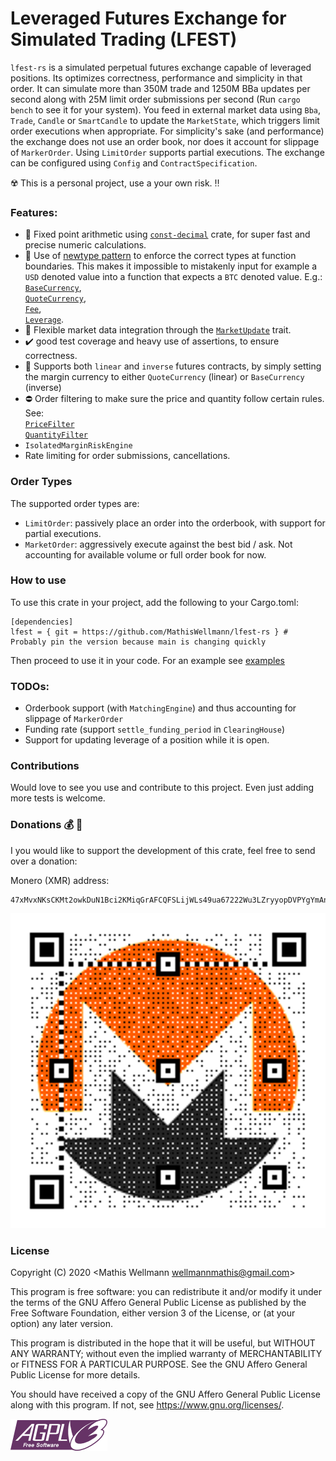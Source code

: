 # Leveraged Futures Exchange for Simulated Trading (LFEST)

`lfest-rs` is a simulated perpetual futures exchange capable of leveraged positions.
Its optimizes correctness, performance and simplicity in that order.
It can simulate more than 350M trade and 1250M BBa updates per second along with 25M limit order submissions per second (Run `cargo bench` to see it for your system).
You feed in external market data using `Bba`, `Trade`, `Candle` or `SmartCandle` to update the `MarketState`, 
which triggers limit order executions when appropriate.
For simplicity's sake (and performance) the exchange does not use an order book, nor does it account for slippage of `MarkerOrder`.
Using `LimitOrder` supports partial executions.
The exchange can be configured using `Config` and `ContractSpecification`.

:radioactive: This is a personal project, use a your own risk. :bangbang:

### Features:
- :currency_exchange: Fixed point arithmetic using [`const-decimal`](https://github.com/OliverNChalk/const-decimal) crate, for super fast and precise numeric calculations.
- :brain: Use of [newtype pattern](https://doc.rust-lang.org/book/ch19-04-advanced-types.html) to enforce the correct types at function boundaries.
This makes it impossible to mistakenly input for example a `USD` denoted value into a function that expects a `BTC` denoted value. E.g.:
  [`BaseCurrency`](https://docs.rs/lfest/latest/lfest/prelude/struct.BaseCurrency.html),   
  [`QuoteCurrency`](https://docs.rs/lfest/latest/lfest/prelude/struct.QuoteCurrency.html),   
  [`Fee`](https://docs.rs/lfest/latest/lfest/prelude/struct.Fee.html),    
  [`Leverage`](https://docs.rs/lfest/latest/lfest/prelude/struct.Leverage.html).      
- :satellite: Flexible market data integration through the [`MarketUpdate`](https://docs.rs/lfest/latest/lfest/prelude/enum.MarketUpdate.html) trait.
- :heavy_check_mark: good test coverage and heavy use of assertions, to ensure correctness.
- :page_with_curl: Supports both `linear` and `inverse` futures contracts, 
by simply setting the margin currency to either `QuoteCurrency` (linear) or `BaseCurrency` (inverse)
- :no_entry: Order filtering to make sure the price and quantity follow certain rules. See:    
  [`PriceFilter`](https://docs.rs/lfest/latest/lfest/prelude/struct.PriceFilter.html)     
  [`QuantityFilter`](https://docs.rs/lfest/latest/lfest/prelude/struct.QuantityFilter.html)    
- `IsolatedMarginRiskEngine`
- Rate limiting for order submissions, cancellations.

### Order Types
The supported order types are:
- `LimitOrder`: passively place an order into the orderbook, with support for partial executions.
- `MarketOrder`: aggressively execute against the best bid / ask. Not accounting for available volume or full order book for now.

### How to use
To use this crate in your project, add the following to your Cargo.toml:
```ignore
[dependencies]
lfest = { git = https://github.com/MathisWellmann/lfest-rs } # Probably pin the version because main is changing quickly
```

Then proceed to use it in your code.
For an example see [examples](examples/basic.rs)

### TODOs:
- Orderbook support (with `MatchingEngine`) and thus accounting for slippage of `MarkerOrder`
- Funding rate (support `settle_funding_period` in `ClearingHouse`)
- Support for updating leverage of a position while it is open.

### Contributions
Would love to see you use and contribute to this project. Even just adding more tests is welcome.

### Donations :moneybag: :money_with_wings:
I you would like to support the development of this crate, feel free to send over a donation:

Monero (XMR) address:
```plain
47xMvxNKsCKMt2owkDuN1Bci2KMiqGrAFCQFSLijWLs49ua67222Wu3LZryyopDVPYgYmAnYkSZSz9ZW2buaDwdyKTWGwwb
```

![monero](img/monero_donations_qrcode.png)

### License
Copyright (C) 2020  <Mathis Wellmann wellmannmathis@gmail.com>

This program is free software: you can redistribute it and/or modify
it under the terms of the GNU Affero General Public License as published by
the Free Software Foundation, either version 3 of the License, or
(at your option) any later version.

This program is distributed in the hope that it will be useful,
but WITHOUT ANY WARRANTY; without even the implied warranty of
MERCHANTABILITY or FITNESS FOR A PARTICULAR PURPOSE.  See the
GNU Affero General Public License for more details.

You should have received a copy of the GNU Affero General Public License
along with this program.  If not, see <https://www.gnu.org/licenses/>.

![GNU AGPLv3](img/agplv3.png)

